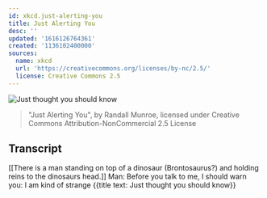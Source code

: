 ```yaml
---
id: xkcd.just-alerting-you
title: Just Alerting You
desc: ''
updated: '1616126764361'
created: '1136102400000'
sources:
  name: xkcd
  url: 'https://creativecommons.org/licenses/by-nc/2.5/'
  license: Creative Commons 2.5
---
```

![Just thought you should know](https://imgs.xkcd.com/comics/just_alerting_you.jpg)
> "Just Alerting You", by Randall Munroe, licensed under Creative Commons Attribution-NonCommercial 2.5 License

## Transcript
[[There is a man standing on top of a dinosaur (Brontosaurus?) and holding reins to the dinosaurs head.]]
Man: Before you talk to me, I should warn you: I am kind of strange
{{title text: Just thought you should know}}
